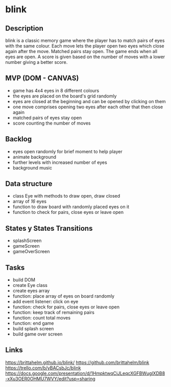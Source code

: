 # blink

## Description

blink is a classic memory game where the player has to match pairs of eyes with the same colour. Each move lets the player open two eyes which close again after the move. Matched pairs stay open. The game ends when all eyes are open. A score is given based on the number of moves with a lower number giving a better score.

## MVP (DOM - CANVAS)

- game has 4x4 eyes in 8 different colours
- the eyes are placed on the board's grid randomly
- eyes are closed at the beginning and can be opened by clicking on them
- one move comprises opening two eyes after each other that then close again
- matched pairs of eyes stay open
- score counting the number of moves

## Backlog

- eyes open randomly for brief moment to help player
- animate background
- further levels with increased number of eyes
- background music

## Data structure

- class Eye with methods to draw open, draw closed
- array of *16* eyes
- function to draw board with randomly placed eyes on it
- function to check for pairs, close eyes or leave open

## States y States Transitions

- splashScreen
- gameScreen
- gameOverScreen

## Tasks

- build DOM
- create Eye class
- create eyes array
- function: place array of eyes on board randomly
- add event listener: click on eye
- function: check for pairs, close eyes or leave open
- function: keep track of remaining pairs
- function: count total moves
- function: end game
- build splash screen
- build game over screen

## Links

https://brittahelm.github.io/blink/
https://github.com/brittahelm/blink
https://trello.com/b/yBACsbJc/blink
https://docs.google.com/presentation/d/1HmpktwqCiJLeqcXGFBWuglXDB8-xXu3OER0OHMU7WVY/edit?usp=sharing